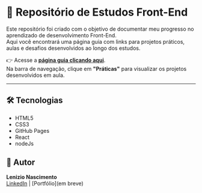 # 📘 Repositório de Estudos Front-End

Este repositório foi criado com o objetivo de documentar meu progresso no aprendizado de desenvolvimento Front-End.  
Aqui você encontrará uma página guia com links para projetos práticos, aulas e desafios desenvolvidos ao longo dos estudos.

👉 Acesse a 
**[página guia clicando aqui](https://lenizio27.github.io/Estudos_FrontEnd/CHECK_FRONTEND/index.html)**.  
Na barra de navegação, clique em **"Práticas"** para visualizar os projetos desenvolvidos em aula.

---

## 🛠️ Tecnologias

- HTML5
- CSS3
- GitHub Pages
- React
- nodeJs

## 👤 Autor

**Lenizio Nascimento**  
[LinkedIn](https://www.linkedin.com/in/lenizio-nascimento-805534296/) | [Portfólio](em breve)
